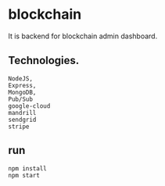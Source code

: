 # blockchain

It is backend for blockchain admin dashboard.

## Technologies.
```
NodeJS,
Express, 
MongoDB,
Pub/Sub
google-cloud
mandrill
sendgrid
stripe
```
## run
```
npm install
npm start
```
